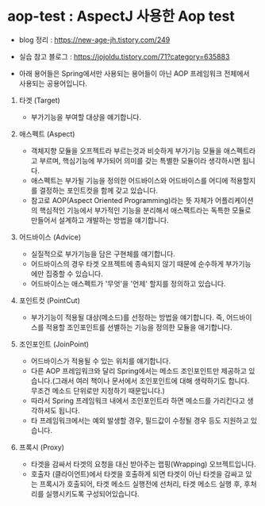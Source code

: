 # aop-test : AspectJ 사용한 Aop test
- blog 정리 : https://new-age-jh.tistory.com/249
- 실습 참고 블로그 : https://jojoldu.tistory.com/71?category=635883


- 아래 용어들은 Spring에서만 사용되는 용어들이 아닌 AOP 프레임워크 전체에서 사용되는 공용어입니다.


1. 타겟 (Target)

   - 부가기능을 부여할 대상을 얘기합니다.

2. 애스펙트 (Aspect)
   - 객체지향 모듈을 오프젝트라 부르는것과 비슷하게 부가기능 모듈을 애스펙트라고 부르며, 핵심기능에 부가되어 의미를 갖는 특별한 모듈이라 생각하시면 됩니다.
   - 애스펙트는 부가될 기능을 정의한 어드바이스와 어드바이스를 어디에 적용할지를 결정하는 포인트컷을 함께 갖고 있습니다.
   - 참고로 AOP(Aspect Oriented Programming)라는 뜻 자체가 어플리케이션의 핵심적인 기능에서 부가적인 기능을 분리해서 애스팩트라는 독특한 모듈로 만들어서 설계하고 개발하는 방법을 얘기합니다.

3. 어드바이스 (Advice)
   - 실질적으로 부가기능을 담은 구현체를 얘기합니다.
   - 어드바이스의 경우 타겟 오프젝트에 종속되지 않기 때문에 순수하게 부가기능에만 집중할 수 있습니다.
   - 어드바이스는 애스펙트가 '무엇'을 '언제' 할지를 정의하고 있습니다.

4. 포인트컷 (PointCut)
   - 부가기능이 적용될 대상(메소드)를 선정하는 방법을 얘기합니다. 즉, 어드바이스를 적용할 조인포인트를 선별하는 기능을 정의한 모듈을 애기합니다.

5. 조인포인트 (JoinPoint)
   - 어드바이스가 적용될 수 있는 위치를 얘기합니다.
   - 다른 AOP 프레임워크와 달리 Spring에서는 메소드 조인포인트만 제공하고 있습니다.(그래서 여러 책이나 문서에서 조인포인트에 대해 생략하기도 합니다. 무조건 메소드 단위로만 지정하기 때문입니다.)
   - 따라서 Spring 프레임워크 내에서 조인포인트라 하면 메소드를 가리킨다고 생각하셔도 됩니다.
   - 타 프레임워크에서는 예외 발생할 경우, 필드값이 수정될 경우 등도 지원하고 있습니다.

6. 프록시 (Proxy)
   - 타겟을 감싸서 타겟의 요청을 대신 받아주는 랩핑(Wrapping) 오브젝트입니다.
   - 호출자 (클라이언트)에서 타겟을 호출하게 되면 타겟이 아닌 타겟을 감싸고 있는 프록시가 호출되어, 타겟 메소드 실행전에 선처리, 타겟 메소드 실행 후, 후처리를 실행시키도록 구성되어있습니다.
   
  
